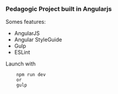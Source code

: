 ### Pedagogic Project built in Angularjs

Somes features: 

* AngularJS 
* Angular StyleGuide
* Gulp
* ESLint

Launch with

```
    npm run dev
    or 
    gulp
```